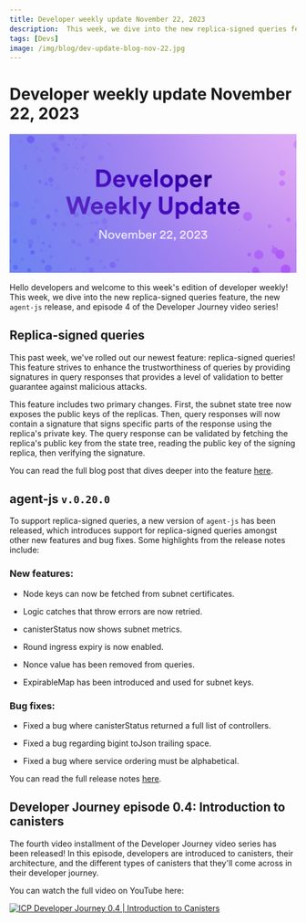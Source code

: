 ```yaml
---
title: Developer weekly update November 22, 2023
description:  This week, we dive into the new replica-signed queries feature, the new `agent-js` release, and episode 4 of the Developer Journey video series! 
tags: [Devs]
image: /img/blog/dev-update-blog-nov-22.jpg
---
```


# Developer weekly update November 22, 2023

![November 22 2023](../../static/img/blog/dev-update-blog-nov-22.jpg)

Hello developers and welcome to this week's edition of developer weekly! This week, we dive into the new replica-signed queries feature, the new `agent-js` release, and episode 4 of the Developer Journey video series! 

## Replica-signed queries

This past week, we've rolled out our newest feature: replica-signed queries! This feature strives to enhance the trustworthiness of queries by providing signatures in query responses that provides a level of validation to better guarantee against malicious attacks. 

This feature includes two primary changes. First, the subnet state tree now exposes the public keys of the replicas. Then, query responses will now contain a signature that signs specific parts of the response using the replica's private key. The query response can be validated by fetching the replica's public key from the state tree, reading the public key of the signing replica, then verifying the signature.

You can read the full blog post that dives deeper into the feature [here](/blog/features/replica-signed-queries).

## agent-js `v.0.20.0`

To support replica-signed queries, a new version of `agent-js` has been released, which introduces support for replica-signed queries amongst other new features and bug fixes. Some highlights from the release notes include:

### New features:

- Node keys can now be fetched from subnet certificates. 

- Logic catches that throw errors are now retried. 

- canisterStatus now shows subnet metrics.

- Round ingress expiry is now enabled. 

- Nonce value has been removed from queries.

- ExpirableMap has been introduced and used for subnet keys. 

### Bug fixes:

- Fixed a bug where canisterStatus returned a full list of controllers.

- Fixed a bug regarding bigint toJson trailing space.

- Fixed a bug where service ordering must be alphabetical. 

You can read the full release notes [here](https://github.com/dfinity/agent-js/releases/tag/v0.20.0).

## Developer Journey episode 0.4: Introduction to canisters

The fourth video installment of the Developer Journey video series has been released! In this episode, developers are introduced to canisters, their architecture, and the different types of canisters that they'll come across in their developer journey. 

You can watch the full video on YouTube here:

[![ICP Developer Journey 0.4 | Introduction to Canisters](https://img.youtube.com/vi/mwbRRk9T5Nw/0.jpg)](https://www.youtube.com/watch?v=mwbRRk9T5Nw)